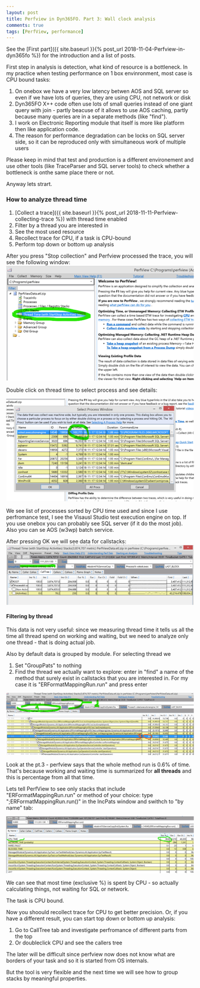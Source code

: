 ```yaml
---
layout: post
title: Perfview in Dyn365FO. Part 3: Wall clock analysis
comments: true
tags: [PerfView, performance]
---
```


See the [First part]({{ site.baseurl }}{% post_url 2018-11-04-Perfview-in-dyn365fo %}) for the introduction and a list of posts.

First step in analysis is detection, what kind of resource is a bottleneck. In my practice when testing performance on 1 box envinronment, most case is CPU bound tasks:
  1. On onebox we have a very low latency betwen AOS and SQL server so even if we have lots of queries, they are using CPU, not network or disk
  2. Dyn365FO X++ code often use lots of small queries instead of one giant query with join - partly beacuse of it allows to use AOS caching, partly because many queries are in a separate methods (like "find").
  3. I work on Electronic Reporting module that itself is more like platform then like application code.
  4. The reason for performance degradation can be locks on SQL server side, so it can be reproduced only with simultaneous work of multiple users 

Please keep in mind that test and production is a different environement and use other tools (like TraceParser and SQL server tools) to check whether a bottleneck is onthe same place there or not.

Anyway lets strart.

### How to analyze thread time

1. [Collect a trace]({{ site.baseurl }}{% post_url 2018-11-11-Perfview-collecting-trace %}) with thread time enabled
2. Filter by a thread you are interested in
3. See the most used resource
4. Recollect trace for CPU, if a task is CPU-bound
4. Perform top down or bottom up analysis

After you press "Stop collection" and Perfview processed the trace, you will see the following window:
![Opening thread time view](/assets/perfview-selecting-threadtime.png)

Double click on thread time to select process and see details:

![Opening thread time view](/assets/perfview-selecting-process.png)

We see list of processes sorted by CPU time used and since I use perfromance test, I see the Visausl Studio test execution engine on top. If you use onebox you can probably see SQL server (if it do the most job). Also you can se AOS (w3wp) batch service. 

After pressing OK we will see data for callstacks:
![Initial thread time staks](/assets/perfview-initial-tt-stacks.png)

#### Filtering by thread

This data is not very useful: since we measuring thread time it tells us all the time all thread spend on working and waiting, but we need to analyze only one thread - that is doing actual job.

Also by default data is grouped by module. For selecting thread we 

   1. Set "GroupPats" to nothing
   2. Find the thread we actually want to explore: enter in "find" a name of the method that surely exist in callstacks that you are interested in. For my case it is "ERFormatMappingRun.run" and press enter

   ![Found and ungrouped](/assets/perfview-found-and-ungrouped.png)

   Look at the pt.3 - perfview says that the whole method run is 0.6% of time. That's because working and waiting time is summarized for **all threads** and this is percentage from all that time.

   Lets tell PerfView to see only  stacks that include "ERFormatMappingRun.run" or method of your choice: type ";ERFormatMappingRun.run()" in the IncPats window and swithch to "by name" tab:

![By name and cpu](/assets/perfview-by-name.png)

We can see that most time (exclusive %) is spent by CPU - so actually calculating things, not waiting for SQL or network.

The task is CPU bound.

Now you shoould recollect trace for CPU to get better precision. Or, if you have a different result, you can start top down or bottom up analysis:
  1. Go to CallTree tab and investigate perfromance of different parts from the top
  2. Or doubleclick CPU and see the callers tree

  The later will be difficult since perfview now does not know what are  borders of your task and so it is started from OS internals.

  But the tool is very flexible and the next time we will see how to group stacks by meaningful properties.





